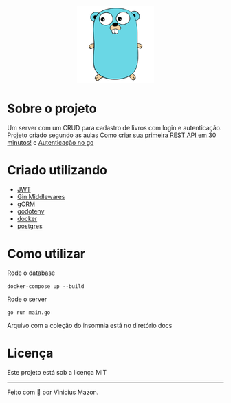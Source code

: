 <div align="center">
  <img  height="180em" src="https://raw.githubusercontent.com/devicons/devicon/master/icons/go/go-original.svg" >
</div>

# Sobre o projeto
Um server com um CRUD para cadastro de livros com login e autenticação.
Projeto criado segundo as aulas [Como criar sua primeira REST API em 30 minutos!](https://youtu.be/socM14c9Vfk) e [Autenticação no go](https://www.youtube.com/watch?v=jr6nbTALUAA&t=992s)
# Criado utilizando
* [JWT](https://jwt.io/)
* [Gin Middlewares](https://github.com/gin-gonic/gin)
* [gORM](https://gorm.io/index.html)
* [godotenv](https://github.com/joho/godotenv)
* [docker](https://www.docker.com/)
* [postgres](https://www.postgresql.org/)

# Como utilizar
Rode o database
```
docker-compose up --build
```
Rode o server
```
go run main.go
```
Arquivo com a coleção do insomnia está no diretório docs

# Licença
Este projeto está sob a licença MIT

---
Feito com 🖤 por Vinicius Mazon.
